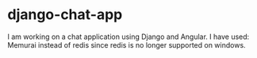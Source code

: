# django-chat-app
I am working on a chat application using Django and Angular.
I have used: Memurai instead of redis since redis is no longer supported on windows.
